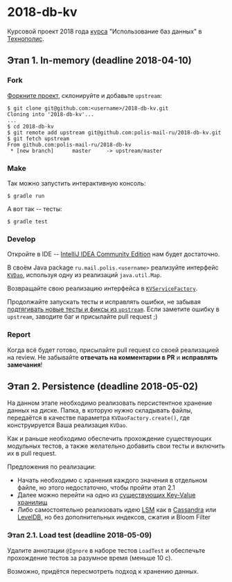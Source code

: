 # 2018-db-kv
Курсовой проект 2018 года [курса](https://polis.mail.ru/curriculum/program/discipline/604/) "Использование баз данных" в [Технополис](https://polis.mail.ru).

## Этап 1. In-memory (deadline 2018-04-10)
### Fork
[Форкните проект](https://help.github.com/articles/fork-a-repo/), склонируйте и добавьте `upstream`:
```
$ git clone git@github.com:<username>/2018-db-kv.git
Cloning into '2018-db-kv'...
...
$ cd 2018-db-kv
$ git remote add upstream git@github.com:polis-mail-ru/2018-db-kv.git
$ git fetch upstream
From github.com:polis-mail-ru/2018-db-kv
 * [new branch]      master     -> upstream/master
```

### Make
Так можно запустить интерактивную консоль:
```
$ gradle run
```

А вот так -- тесты:
```
$ gradle test
```

### Develop
Откройте в IDE -- [IntelliJ IDEA Community Edition](https://www.jetbrains.com/idea/) нам будет достаточно.

В своём Java package `ru.mail.polis.<username>` реализуйте интерфейс [`KVDao`](src/main/java/ru/mail/polis/KVDao.java), используя одну из реализаций `java.util.Map`. 

Возвращайте свою реализацию интерфейса в [`KVServiceFactory`](src/main/java/ru/mail/polis/KVDaoFactory.java#L48).

Продолжайте запускать тесты и исправлять ошибки, не забывая [подтягивать новые тесты и фиксы из `upstream`](https://help.github.com/articles/syncing-a-fork/). Если заметите ошибку в `upstream`, заводите баг и присылайте pull request ;)

### Report
Когда всё будет готово, присылайте pull request со своей реализацией на review. Не забывайте **отвечать на комментарии в PR** и **исправлять замечания**!

## Этап 2. Persistence (deadline 2018-05-02)

На данном этапе необходимо реализовать персистентное хранение данных на диске. Папка, в которую нужно складывать файлы, передаётся в качестве параметра `KVDaoFactory.create()`, где конструируется Ваша реализация `KVDao`.

Как и раньше необходимо обеспечить прохождение существующих модульных тестов, а также желательно добавить свои тесты и включить их в pull request.

Предложения по реализации:
* Начать необходимо с хранения каждого значения в отдельном файле, но этого недостаточно, чтобы пройти этап 2.1
* Далее можно перейти на одно из [существующих Key-Value хранилищ](https://github.com/lmdbjava/benchmarks)
* Либо самостоятельно реализовать идею [LSM](https://en.wikipedia.org/wiki/Log-structured_merge-tree) как в [Cassandra](https://docs.datastax.com/en/cassandra/3.0/cassandra/dml/dmlHowDataWritten.html#dmlHowDataWritten__storing-data-on-disk-in-sstables) или [LevelDB](https://www.igvita.com/2012/02/06/sstable-and-log-structured-storage-leveldb/), но без дополнительных индексов, сжатия и Bloom Filter

### Этап 2.1. Load test (deadline 2018-05-09)

Удалите аннотации `@Ignore` в наборе тестов `LoadTest` и обеспечьте прохождение тестов за разумное время (меньше 10 с).

Возможно, придётся пересмотреть подход к хранению данных.
